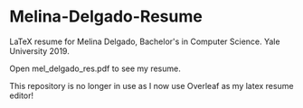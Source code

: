 # Melina-Delgado-Resume
LaTeX resume for Melina Delgado, Bachelor's in Computer Science. Yale University 2019.

Open mel_delgado_res.pdf to see my resume.

This repository is no longer in use as I now use Overleaf as my latex resume editor!

